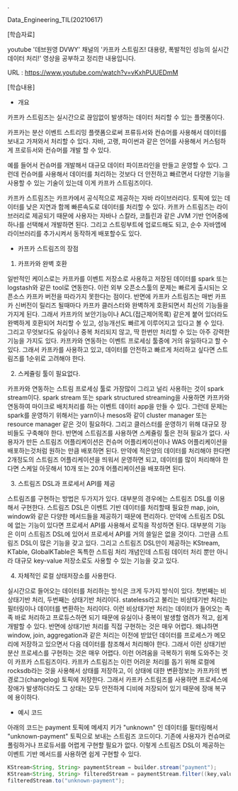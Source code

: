 .

Data_Engineering_TIL(20210617)

[학습자료]

youtube '데브원영 DVWY' 채널의 '카프카 스트림즈! 대용량, 폭발적인 성능의 실시간 데이터 처리!' 영상을 공부하고 정리한 내용입니다.

URL : https://www.youtube.com/watch?v=vKxhPUUEDmM

[학습내용]

- 개요

카프카 스트림즈는 실시간으로 끊임없이 발생하는 데이터 처리할 수 있는 플랫폼이다.

카프카는 분산 이벤트 스트리밍 플랫폼으로써 프류듀서와 컨슈머를 사용해서 데이터를 보내고 가져와서 처리할 수 있다. 자바, 고랭, 파이썬과 같은 언어를 사용해서 커스텀하게 프로듀서와 컨슈머를 개발 할 수 있다.

예를 들어서 컨슈머를 개발해서 대규모 데이터 파이프라인을 만들고 운영할 수 있다. 그런데 컨슈머를 사용해서 데이터를 처리하는 것보다 더 안전하고 빠르면서 다양한 기능을 사용할 수 있는 기술이 있는데 이게 카프카 스트림즈이다.

카프카 스트림즈는 카프카에서 공식적으로 제공하는 자바 라이브러리다. 토픽에 있는 데이터를 낮은 지연과 함께 빠른속도로 데이터를 처리할 수 있다. 카프카 스트림즈는 라이브러리로 제공되기 때문에 사용자는 자바나 스칼라, 코틀린과 같은 JVM 기반 언어중에 하나를 선택해서 개발하면 된다. 그리고 스트링부트에 업로드해도 되고, 순수 자바앱에 라이브러리를 추가시켜서 동작하게 배포할수도 있다.

- 카프카 스트림즈의 장점

1) 카프카와 완벽 호환

일반적인 케이스로는 카프카를 이벤트 저장소로 사용하고 저장된 데이터를 spark 또는 logstash와 같은 tool로 연동한다. 이런 외부 오픈소스툴의 문제는 빠르게 출시되는 오픈소스 카프카 버전을 따라가지 못한다는 점이다. 반면에 카프카 스트림즈는 매번 카프카 신버전이 릴리즈 될때마다 카프카 클러스터와 완벽하게 호환되면서 최신의 기능들을 가지게 된다. 그래서 카프카의 보안기능이나 ACL(접근제어목록) 같은게 붙어 있더라도 완벽하게 호환되어 처리할 수 있고, 성능개선도 빠르게 이루어지고 있다고 볼 수 있다. 그리고 무엇보다도 유실이나 중복 처리되지 않고, 딱 한번만 처리할 수 있는 아주 강력한 기능을 가지도 있다. 카프카와 연동하는 이벤트 프로세싱 툴중에 거의 유일하다고 할 수 있다. 그래서 카프카를 사용하고 있고, 데이터를 안전하고 빠르게 처리하고 싶다면 스트림즈를 1순위로 고려해야 한다.

2) 스케쥴링 툴이 필요없다.

카프카와 연동하는 스트림 프로세싱 툴로 가장많이 그리고 널리 사용하는 것이 spark stream이다. spark stream 또는 spark structured streaming을 사용하면 카프카와 연동하여 마이크로 배치처리를 하는 이벤트 데이터 app을 만들 수 있다. 그런데 문제는 spark를 운영하기 위해서는 yarn이나 mesos와 같이 cluster manager 또는 resource manager 같은 것이 필요하다. 그리고 클러스터를 운영하기 위해 대규모 장비들도 구축해야 한다. 반면에 스트림즈를 사용하면 스케쥴링 툴은 전혀 필요가 없다. 사용자가 만든 스트림즈 어플리케이션은 컨슈머 어플리케이션이나 WAS 어플리케이션을 배포하는것처럼 원하는 만큼 배포하면 된다. 만약에 적은양의 데이터를 처리해야 한다면 2개정도의 스트림즈 어플리케이션을 띄워서 운영하면 되고, 데이터를 많이 처리해야 한다면 스케일 아웃해서 10개 또는 20개 어플리케이션을 배포하면 된다. 

3) 스트림즈 DSL과 프로세서 API를 제공

스트림즈를 구현하는 방법은 두가지가 있다. 대부분의 경우에는 스트림즈 DSL를 이용해서 구현한다. 스트림즈 DSL은 이벤트 기반 데이터를 처리할때 필요한 map, join, window와 같은 다양한 메서드들을 제공하기 때문에 편리하다. 만약에 스트림즈 DSL에 없는 기능이 있다면 프로세서 API를 사용해서 로직을 작성하면 된다. 대부분의 기능은 이미 스트림즈 DSL에 있어서 프로세서 API를 거의 쓸일은 없을 것이다. 그만큼 스트림즈 DSL이 많은 기능을 갖고 있다. 그리고 스트림즈 DSL만이 제공하는 KStream, KTable, GlobalKTable은 독특한 스트림 처리 개념인데 스트림 데이터 처리 뿐만 아니라 대규모 key-value 저장소로도 사용할 수 있는 기능을 갖고 있다. 

4) 자체적인 로컬 상태저장소를 사용한다.

실시간으로 들어오는 데이터를 처리하는 방식은 크게 두가지 방식이 있다. 첫번째는 비상태기반 처리, 두번째는 상태기반 처리이다. stateless라고 불리는 비상태기반 처리는 필터링이나 데이터를 변환하는 처리이다. 이런 비상태기반 처리는 데이터가 들어오는 족족 바로 처리하고 프로듀스하면 되기 때문에 유실이나 중복이 발생할 염려가 적고, 쉽게 개발할 수 있다. 반면에 상태기반 처리를 직접 구현하는 것은 매우 어렵다. 왜냐하면 window, join, aggregation과 같은 처리는 이전에 받았던 데이터를 프로세스가 메모리에 저장하고 있으면서 다음 데이터를 참조해서 처리해야 한다. 그래서 이런 상태기반 분산 프로세스를 구현하는 것은 매우 어렵다. 이런 어려움을 극복하기 위해 도와주는 것이 카프카 스트림즈이다. 카프카 스트림즈는 이런 어려운 처리를 돕기 위해 로컬에 rocksdb라는 것을 사용해서 상태를 저장하고, 이 상태에 대한 변환정보는 카프카의 변경로그(changelog) 토픽에 저장한다. 그래서 카프카 스트림즈를 사용하면 프로세스에 장애가 발생하더라도 그 상태는 모두 안전하게 디비에 저장되어 있기 때문에 장애 복구에 용이하다. 

- 예시 코드

아래의 코드는 payment 토픽에 메세지 키가 "unknown" 인 데이터를 필터링해서 "unknown-payment" 토픽으로 보내는 스트림즈 코드이다. 기존에 사용자가 컨슈머로 폴링하거나 프로듀서를 어렵게 구현할 필요가 없다. 이렇게 스트림즈 DSL이 제공하는 이벤트 기반 메서드를 사용하면 쉽게 구현할 수 있다. 


```java
KStream<String, String> paymentStream = builder.stream("payment");
KStream<String, String> filteredStream = paymentStream.filter((key,value) -> key.equals("unknown"));
filteredStream.to("unknown-payment");
```
